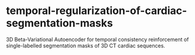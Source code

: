 # temporal-regularization-of-cardiac-segmentation-masks
3D Beta-Variational Autoencoder for temporal consistency reinforcement of single-labelled segmentation masks of 3D CT cardiac sequences.
